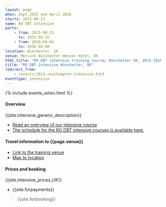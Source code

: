 ```yaml
---
layout: page
when: Sept 2015 and April 2016
starts: 2015-09-21
name: RO DBT Intensive
parts:
    - from: 2015-09-21
      to: 2015-09-25
    - from: 2016-04-04
      to: 2016-04-08
location: Winchester, UK
venue: Mercure Winchester Wessex Hotel, UK
html_title: "RO DBT intensive training course, Winchester UK, 2015-2016"
title: "RO DBT Intensive Winchester, UK"
redirect_from:
    - /events/2014-southampton-intensive.html
eventtype: intensive
---
```



{% include events_when.html %}


#### Overview

{{site.intensive_generic_description}}

- [Read an overview of our intensive course](/training/intensive.html)
- [The schedule for the RO DBT intensive courses is available here.](/training/intensive/timetable.html)



#### Travel information to {{page.venue}}
- [Link to the training venue](http://www.mercure.com/gb/hotel-6619-mercure-winchester-wessex-hotel/index.shtml)
- [Map to location](http://www.mercure.com/gb/hotel-6619-mercure-winchester-wessex-hotel/location.shtml#)

#### Prices and booking

{{site.intensive_prices_UK}}
- {{site.forpayments}}

> {{site.forbooking}}






